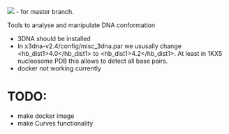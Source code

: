 ![](https://github.com/intbio/DNAtools/workflows/Testing/badge.svg) - for master branch.

Tools to analyse and manipulate DNA conformation

- 3DNA should be installed
- In x3dna-v2.4/config/misc_3dna.par we ususally change <hb_dist1>4.0</hb_dist1> to <hb_dist1>4.2</hb_dist1>. At least in 1KX5 nucleosome PDB this allows to detect all base pairs.
- docker not working currently

# TODO:
- make docker image
- make Curves functionality
